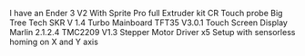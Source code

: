 I have an Ender 3 V2 With
Sprite Pro full Extruder kit
CR Touch probe
Big Tree Tech SKR V 1.4 Turbo Mainboard
TFT35 V3.0.1 Touch Screen Display
Marlin 2.1.2.4 
TMC2209 V1.3 Stepper Motor Driver x5
Setup with sensorless homing on X and Y axis
